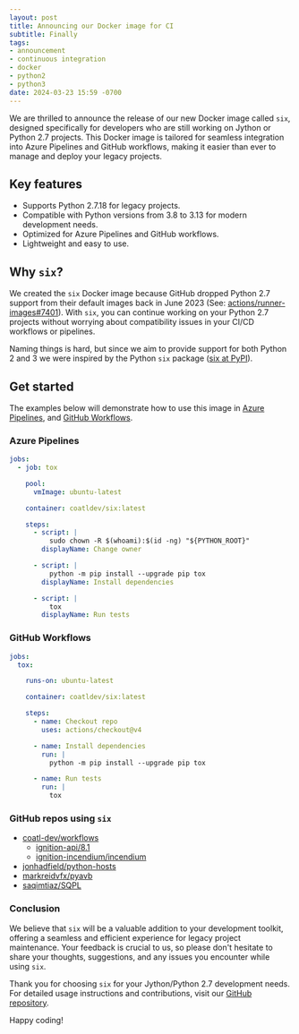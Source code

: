 ```yaml
---
layout: post
title: Announcing our Docker image for CI
subtitle: Finally
tags:
- announcement
- continuous integration
- docker
- python2
- python3
date: 2024-03-23 15:59 -0700
---
```

We are thrilled to announce the release of our new Docker image called `six`, designed specifically for developers who are still working on Jython or Python 2.7 projects. This Docker image is tailored for seamless integration into Azure Pipelines and GitHub workflows, making it easier than ever to manage and deploy your legacy projects.

## Key features

- Supports Python 2.7.18 for legacy projects.
- Compatible with Python versions from 3.8 to 3.13 for modern development needs.
- Optimized for Azure Pipelines and GitHub workflows.
- Lightweight and easy to use.

## Why `six`?

We created the `six` Docker image because GitHub dropped Python 2.7 support from their default images back in June 2023 (See: [actions/runner-images#7401](https://github.com/actions/runner-images/issues/7401)). With `six`, you can continue working on your Python 2.7 projects without worrying about compatibility issues in your CI/CD workflows or pipelines.

Naming things is hard, but since we aim to provide support for both Python 2 and 3 we were inspired by the Python `six` package ([six at PyPI](https://pypi.org/project/six/)).

## Get started

The examples below will demonstrate how to use this image in [Azure Pipelines], and [GitHub Workflows].

### Azure Pipelines

```yml
jobs:
  - job: tox

    pool:
      vmImage: ubuntu-latest

    container: coatldev/six:latest

    steps:
      - script: |
          sudo chown -R $(whoami):$(id -ng) "${PYTHON_ROOT}"
        displayName: Change owner

      - script: |
          python -m pip install --upgrade pip tox
        displayName: Install dependencies

      - script: |
          tox
        displayName: Run tests
```

### GitHub Workflows

```yml
jobs:
  tox:

    runs-on: ubuntu-latest

    container: coatldev/six:latest

    steps:
      - name: Checkout repo
        uses: actions/checkout@v4

      - name: Install dependencies
        run: |
          python -m pip install --upgrade pip tox

      - name: Run tests
        run: |
          tox
```

### GitHub  repos using `six`

- [coatl-dev/workflows]
  - [ignition-api/8.1]
  - [ignition-incendium/incendium]
- [jonhadfield/python-hosts]
- [markreidvfx/pyavb]
- [saqimtiaz/SQPL]

### Conclusion

We believe that `six` will be a valuable addition to your development toolkit, offering a seamless and efficient experience for legacy project maintenance. Your feedback is crucial to us, so please don't hesitate to share your thoughts, suggestions, and any issues you encounter while using `six`.

Thank you for choosing `six` for your Jython/Python 2.7 development needs. For detailed usage instructions and contributions, visit our [GitHub repository].

Happy coding!

<!-- External links -->
[Azure Pipelines]: https://learn.microsoft.com/en-us/azure/devops/pipelines/yaml-schema/jobs-job-container?view=azure-pipelines
[GitHub Workflows]: https://docs.github.com/en/actions/using-jobs/running-jobs-in-a-container
[coatl-dev/workflows]: https://github.com/coatl-dev/workflows/blob/a4f46249a8a229e485e5424fc0bceaeb4d7fceae/.github/workflows/tox-docker.yml#L14
[ignition-api/8.1]: https://github.com/ignition-api/8.1
[ignition-incendium/incendium]: https://github.com/ignition-incendium/incendium
[jonhadfield/python-hosts]: https://github.com/jonhadfield/python-hosts/blob/9ed99ada371dcbe589f7f6fb5a75e2d70dd2af9c/.github/workflows/ci.yml#L8
[markreidvfx/pyavb]: https://github.com/markreidvfx/pyavb/blob/ff64e06b60077ecabe5db3fef239898b08363898/.github/workflows/workflow.yml#L161
[saqimtiaz/SQPL]: https://github.com/saqimtiaz/SQPL/blob/808a8fa40304d766ee48d49bf231bcb933fc7ef9/.github/workflows/build.yml#L17
[GitHub repository]: https://github.com/coatl-dev/docker-six
